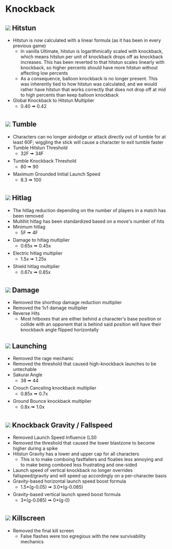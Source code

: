 # Knockback

## ![](../images/SmashBall.png) Hitstun
- Hitstun is now calculated with a linear formula (as it has been in every previous game)
  - In vanilla Ultimate, hitstun is logarithmically scaled with knockback, which means hitstun per unit of knockback drops off as knockback increases. This has been reverted to that hitstun scales linearly with knockback, so higher percents should have more hitstun without affecting low percents
  - As a consequence, balloon knockback is no longer present. This was inherently tied to how hitstun was calculated, and we would rather have hitstun that works correctly that does not drop off at mid to high percents than keep balloon knockback
- Global Knockback to Hitstun Multiplier
  - 0.40 🠚 0.42

## ![](../images/SmashBall.png) Tumble
- Characters can no longer airdodge or attack directly out of tumble for at least 60F; wiggling the stick will cause a character to exit tumble faster
- Tumble Hitstun Threshold
  - 32F 🠚 34F
- Tumble Knockback Threshold
  - 80 🠚 90
- Maximum Grounded Initial Launch Speed
  - 8.3 🠚 100

## ![](../images/SmashBall.png) Hitlag
- The hitlag reduction depending on the number of players in a match has been removed
- Multihit hitlag has been standardized based on a move's number of hits
- Minimum hitlag
  - 5F 🠚 4F
- Damage to hitlag multiplier
  - 0.65x 🠚 0.45x
- Electric hitlag multiplier
  - 1.5x 🠚 1.25x
- Shield hitlag multiplier
  - 0.67x 🠚 0.85x

## ![](../images/SmashBall.png) Damage
- Removed the shorthop damage reduction multiplier
- Removed the 1v1 damage multiplier
- Reverse Hits
  - Most hitboxes that are either behind a character's base position or collide with an opponent that is behind said position will have their knockback angle flipped horizontally

## ![](../images/SmashBall.png) Launching
- Removed the rage mechanic
- Removed the threshold that caused high-knockback launches to be untechable
- Sakurai Angle
  - 38 🠚 44
- Crouch Canceling knockback multiplier
  - 0.85x 🠚 0.7x
- Ground Bounce knockback multiplier
  - 0.8x 🠚 1.0x

## ![](../images/SmashBall.png) Knockback Gravity / Fallspeed
- Removed Launch Speed Influence (LSI)
- Removed the threshold that caused the lower blastzone to become higher during a spike
- Hitstun Gravity has a lower and upper cap for all characters
  - This is to make comboing fastfallers and floaties less annoying and to make being comboed less frustrating and one-sided
- Launch speed of vertical knockback no longer overrides fallspeed/gravity and will speed up accordingly on a per-character basis
- Gravity-based horizontal launch speed boost formula
  - 1.5\*(g-0.05) 🠚 3.0\*(g-0.085)
- Gravity-based vertical launch speed boost formula
  - 3\*(g-0.085) 🠚 0\*(g-0)

## ![](../images/SmashBall.png) Killscreen
- Removed the final kill screen
  - False flashes were too egregious with the new survivability mechanics